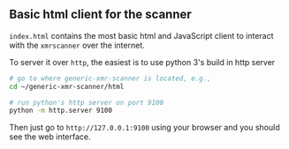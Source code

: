## Basic html client for the scanner

`index.html` contains the most basic html and JavaScript client 
to interact with the `xmrscanner` over the internet.

To server it over `http`, the easiest is to use python 3's build in http server

```bash
# go to where generic-xmr-scanner is located, e.g.,
cd ~/generic-xmr-scanner/html

# run python's http server on port 9100
python -m http.server 9100
```

Then just go to `http://127.0.0.1:9100` using your browser and you should see
the web interface.

